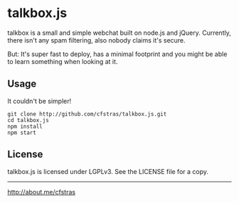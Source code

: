 talkbox.js
==========

talkbox is a small and simple webchat built on node.js and jQuery.
Currently, there isn't any spam filtering, also nobody claims it's secure.

But: It's super fast to deploy, has a minimal footprint and you might be able to learn something when looking at it.

Usage
-----
It couldn't be simpler!

	git clone http://github.com/cfstras/talkbox.js.git
	cd talkbox.js
	npm install
	npm start

License
-------
talkbox.js is licensed under LGPLv3. See the LICENSE file for a copy.


---
http://about.me/cfstras